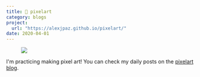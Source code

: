 ```yaml
---
title: 👾 pixelart
category: blogs
project:
  url: "https://alexjpaz.github.io/pixelart/"
date: 2020-04-01
---
```


<figure class="image is-200by200">
    <a href='https://alexjpaz.github.io/pixelart'>
        <img src='https://alexjpaz.github.io/pixelart/assets/hero-image.gif' style='image-rendering: pixelated'/>
    </a>
</figure>

I'm practicing making pixel art! You can check my daily posts on the [pixelart blog](https://alexjpaz.github.io/pixelart/).
